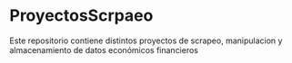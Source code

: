 # ProyectosScrpaeo
Este repositorio contiene distintos proyectos de scrapeo, manipulacion y almacenamiento de datos económicos financieros
